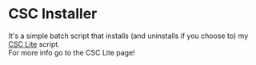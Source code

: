 # CSC Installer
It's a simple batch script that installs (and uninstalls if you choose to) my [CSC Lite](https://github.com/Chinchillus/CSC-Lite) script. <br/>
For more info go to the CSC Lite page!

